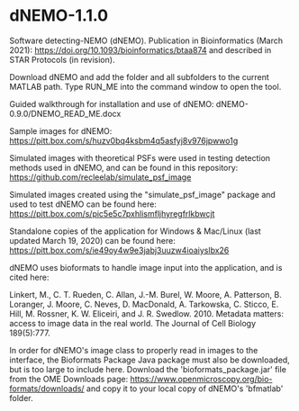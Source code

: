 # dNEMO-1.1.0
Software detecting-NEMO (dNEMO). Publication in Bioinformatics (March 2021): https://doi.org/10.1093/bioinformatics/btaa874 and described in STAR Protocols (in revision).

Download dNEMO and add the folder and all subfolders to the current MATLAB path. Type RUN_ME into the command window to open the tool.

Guided walkthrough for installation and use of dNEMO: dNEMO-0.9.0/DNEMO_READ_ME.docx

Sample images for dNEMO: https://pitt.box.com/s/huzv0bq4ksbm4q5asfyj8v976jpwwo1g

Simulated images with theoretical PSFs were used in testing detection methods used in dNEMO, and can be found in this repository: https://github.com/recleelab/simulate_psf_image

Simulated images created using the "simulate_psf_image" package and used to test dNEMO can be found here: https://pitt.box.com/s/pic5e5c7pxhlismfljhyregfrlkbwcjt

Standalone copies of the application for Windows & Mac/Linux (last updated March 19, 2020) can be found here: https://pitt.box.com/s/ie49oy4w9e3jabj3uuzw4ioaiyslbx26

dNEMO uses bioformats to handle image input into the application, and is cited here:

Linkert, M., C. T. Rueden, C. Allan, J.-M. Burel, W. Moore, A. Patterson, B. Loranger, J. Moore, C. Neves, D. MacDonald, A. Tarkowska, C. Sticco, E. Hill, M. Rossner, K. W. Eliceiri, and J. R. Swedlow. 2010. Metadata matters: access to image data in the real world. The Journal of Cell Biology 189(5):777.

In order for dNEMO's image class to properly read in images to the interface, the Bioformats Package Java package must also be downloaded, but is too large to include here. Download the 'bioformats_package.jar' file from the OME Downloads page: https://www.openmicroscopy.org/bio-formats/downloads/ and copy it to your local copy of dNEMO's 'bfmatlab' folder.
